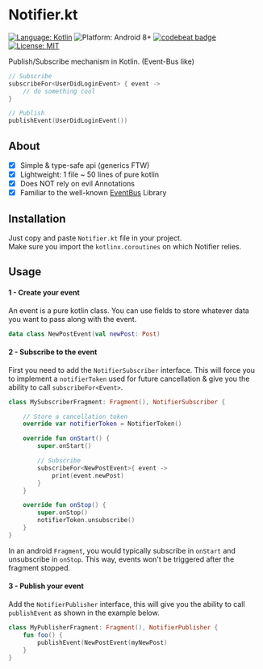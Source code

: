 # Notifier.kt
 [![Language: Kotlin](https://img.shields.io/badge/language-Kotlin-7963FE.svg?style=flat)](https://kotlinlang.org)
 ![Platform: Android 8+](https://img.shields.io/badge/platform-Android-68b846.svg?style=flat)
 [![codebeat badge](https://codebeat.co/badges/1b9d3a18-c78e-4ca9-855c-92e02b457b48)](https://codebeat.co/projects/github-com-yummypets-notifier-master)
 [![License: MIT](http://img.shields.io/badge/license-MIT-lightgrey.svg?style=flat)](https://github.com/Yummypets/Notifier.kt/blob/master/LICENSE)

Publish/Subscribe mechanism in Kotlin. (Event-Bus like)

```kotlin
// Subscribe
subscribeFor<UserDidLoginEvent> { event ->
    // do something cool
}

// Publish
publishEvent(UserDidLoginEvent())
```

## About

- [x] Simple & type-safe api (generics FTW)
- [x] Lightweight: 1 file ~ 50 lines of pure kotlin
- [x] Does NOT rely on evil Annotations
- [x] Familiar to the well-known [EventBus](https://github.com/greenrobot/EventBus) Library

## Installation
Just copy and paste `Notifier.kt` file in your project.  
Make sure  you import the `kotlinx.coroutines` on which Notifier relies.

## Usage
#### 1 - Create your event
An event is a pure kotlin class. You can use fields to store whatever data you want to pass along with the event.
```kotlin
data class NewPostEvent(val newPost: Post)
```

#### 2 - Subscribe to the event

First you need to add the `NotifierSubscriber` interface.
This will force you to implement a `notifierToken` used for future cancellation & give you the ability to call `subscribeFor<Event>`.

```kotlin
class MySubscriberFragment: Fragment(), NotifierSubscriber {

    // Store a cancellation token
    override var notifierToken = NotifierToken()

    override fun onStart() {
        super.onStart()

        // Subscribe
        subscribeFor<NewPostEvent>{ event ->
            print(event.newPost)
        }
    }

    override fun onStop() {
        super.onStop()
        notifierToken.unsubscribe()
    }
}
```

In an android `Fragment`, you would typically subscribe in `onStart` and unsubscribe in `onStop`. This way, events won't be triggered after the fragment stopped.


#### 3 - Publish your event

Add the `NotifierPublisher` interface, this will give you the ability to call `publishEvent` as shown in the example below.

```kotlin
class MyPublisherFragment: Fragment(), NotifierPublisher {
    fun foo() {
        publishEvent(NewPostEvent(myNewPost)
    }
}
```
